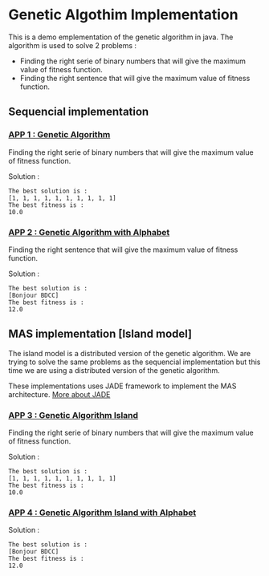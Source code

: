 # Genetic Algothim Implementation 

This is a demo emplementation of the genetic algorithm in java. The algorithm is used to solve 2 problems :
- Finding the right serie of binary numbers that will give the maximum value of fitness function.
- Finding the right sentence that will give the maximum value of fitness function.

## Sequencial implementation
### [APP 1 : Genetic Algorithm](./APP1-GeneticAlgorithm/)

Finding the right serie of binary numbers that will give the maximum value of fitness function. 

Solution : 
```
The best solution is : 
[1, 1, 1, 1, 1, 1, 1, 1, 1, 1]
The best fitness is :
10.0
```

### [APP 2 : Genetic Algorithm with Alphabet](./APP2-GeneticAlgorithm%20-Alphabet/)

Finding the right sentence that will give the maximum value of fitness function.

Solution : 
```
The best solution is :
[Bonjour BDCC]
The best fitness is :
12.0
```

## MAS implementation [Island model]

The island model is a distributed version of the genetic algorithm. 
We are trying to solve the same problems as the sequencial implementation but this time we are using a distributed version of the genetic algorithm.

These implementations uses JADE framework to implement the MAS architecture. 
[More about JADE](http://jade.tilab.com/)

### [APP 3 : Genetic Algorithm Island](./APP3-GeneticAlgorithmIsland/)

Finding the right serie of binary numbers that will give the maximum value of fitness function.

Solution : 
```
The best solution is : 
[1, 1, 1, 1, 1, 1, 1, 1, 1, 1]
The best fitness is :
10.0
```

### [APP 4 : Genetic Algorithm Island with Alphabet](./APP4-GeneticAlgorithmIsland%20-%20Alphabet/)

Solution : 
```
The best solution is :
[Bonjour BDCC]
The best fitness is :
12.0
```



